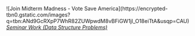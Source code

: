 ![Join Midterm Madness - Vote Save America](https://encrypted-
tbn0.gstatic.com/images?q=tbn:ANd9GcRXpP7WhR82ZUWpwdM8vBFiGW1jl_O18eiTtA&usqp=CAU)
_[Seminar Work (Data Structure
Problems)](https://else.fcim.utm.md/mod/assign/view.php?id=41995 "Seminar work
\(Data structure problems\)")_
